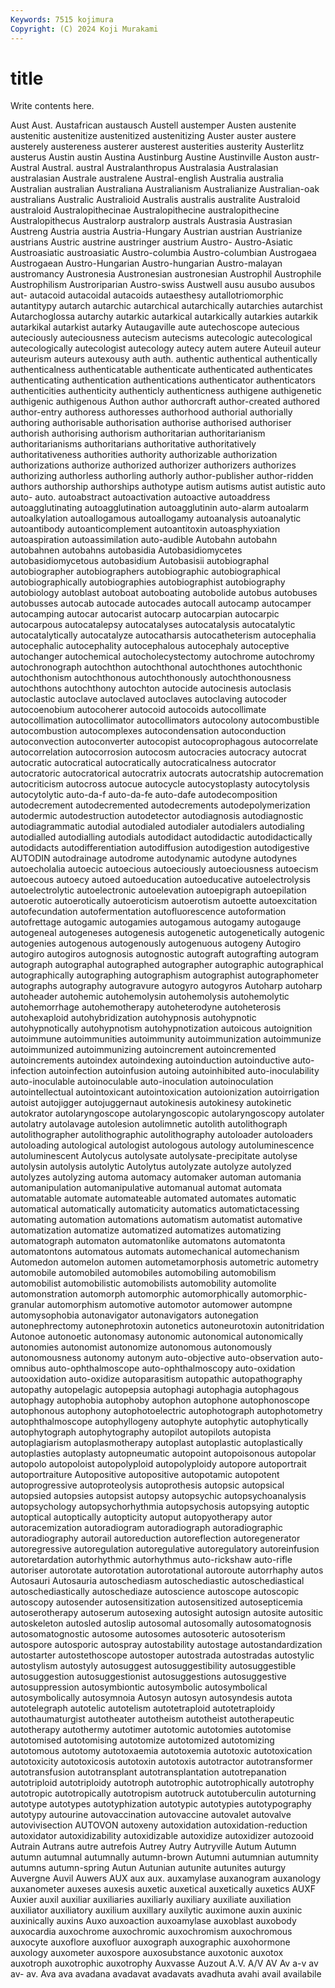 ```yaml
---
Keywords: 7515 kojimura
Copyright: (C) 2024 Koji Murakami
---
```


# title

Write contents here.



 Aust Aust. Austafrican austausch Austell austemper Austen austenite
austenitic austenitize austenitized austenitizing Auster auster austere austerely austereness austerer
austerest austerities austerity Austerlitz austerus Austin austin Austina Austinburg Austine
Austinville Auston austr- Austral Austral. austral Australanthropus Australasia Australasian australasian
Australe australene Austral-english Australia australia Australian australian Australiana Australianism Australianize
Australian-oak australians Australic Australioid Australis australis australite Australoid australoid Australopithecinae
Australopithecine australopithecine Australopithecus Australorp australorp australs Austrasia Austrasian Austreng Austria
austria Austria-Hungary Austrian austrian Austrianize austrians Austric austrine austringer austrium
Austro- Austro-Asiatic Austroasiatic austroasiatic Austro-columbia Austro-columbian Austrogaea Austrogaean Austro-Hungarian Austro-hungarian
Austro-malayan austromancy Austronesia Austronesian austronesian Austrophil Austrophile Austrophilism Austroriparian Austro-swiss
Austwell ausu ausubo ausubos aut- autacoid autacoidal autacoids autaesthesy autallotriomorphic
autantitypy autarch autarchic autarchical autarchically autarchies autarchist Autarchoglossa autarchy autarkic
autarkical autarkically autarkies autarkik autarkikal autarkist autarky Autaugaville aute autechoscope
autecious auteciously auteciousness autecism autecisms autecologic autecological autecologically autecologist autecology
autecy autem autere Auteuil auteur auteurism auteurs autexousy auth auth.
authentic authentical authentically authenticalness authenticatable authenticate authenticated authenticates authenticating authentication
authentications authenticator authenticators authenticities authenticity authenticly authenticness authigene authigenetic authigenic
authigenous Authon author authorcraft author-created authored author-entry authoress authoresses authorhood
authorial authorially authoring authorisable authorisation authorise authorised authoriser authorish authorising
authorism authoritarian authoritarianism authoritarianisms authoritarians authoritative authoritatively authoritativeness authorities authority
authorizable authorization authorizations authorize authorized authorizer authorizers authorizes authorizing authorless
authorling authorly author-publisher author-ridden authors authorship authorships authotype autism autisms
autist autistic auto auto- auto. autoabstract autoactivation autoactive autoaddress autoagglutinating
autoagglutination autoagglutinin auto-alarm autoalarm autoalkylation autoallogamous autoallogamy autoanalysis autoanalytic autoantibody
autoanticomplement autoantitoxin autoasphyxiation autoaspiration autoassimilation auto-audible Autobahn autobahn autobahnen autobahns
autobasidia Autobasidiomycetes autobasidiomycetous autobasidium Autobasisii autobiographal autobiographer autobiographers autobiographic autobiographical
autobiographically autobiographies autobiographist autobiography autobiology autoblast autoboat autoboating autobolide autobus
autobuses autobusses autocab autocade autocades autocall autocamp autocamper autocamping autocar
autocarist autocarp autocarpian autocarpic autocarpous autocatalepsy autocatalyses autocatalysis autocatalytic autocatalytically
autocatalyze autocatharsis autocatheterism autocephalia autocephalic autocephality autocephalous autocephaly autoceptive autochanger
autochemical autocholecystectomy autochrome autochromy autochronograph autochthon autochthonal autochthones autochthonic autochthonism
autochthonous autochthonously autochthonousness autochthons autochthony autochton autocide autocinesis autoclasis autoclastic
autoclave autoclaved autoclaves autoclaving autocoder autocoenobium autocoherer autocoid autocoids autocollimate
autocollimation autocollimator autocollimators autocolony autocombustible autocombustion autocomplexes autocondensation autoconduction autoconvection
autoconverter autocopist autocoprophagous autocorrelate autocorrelation autocorrosion autocosm autocracies autocracy autocrat
autocratic autocratical autocratically autocraticalness autocrator autocratoric autocratorical autocratrix autocrats autocratship
autocremation autocriticism autocross autocue autocycle autocystoplasty autocytolysis autocytolytic auto-da-f auto-da-fe
auto-dafe autodecomposition autodecrement autodecremented autodecrements autodepolymerization autodermic autodestruction autodetector autodiagnosis
autodiagnostic autodiagrammatic autodial autodialed autodialer autodialers autodialing autodialled autodialling autodials
autodidact autodidactic autodidactically autodidacts autodifferentiation autodiffusion autodigestion autodigestive AUTODIN autodrainage
autodrome autodynamic autodyne autodynes autoecholalia autoecic autoecious autoeciously autoeciousness autoecism
autoecous autoecy autoed autoeducation autoeducative autoelectrolysis autoelectrolytic autoelectronic autoelevation autoepigraph
autoepilation autoerotic autoerotically autoeroticism autoerotism autoette autoexcitation autofecundation autofermentation autofluorescence
autoformation autofrettage autogamic autogamies autogamous autogamy autogauge autogeneal autogeneses autogenesis
autogenetic autogenetically autogenic autogenies autogenous autogenously autogenuous autogeny Autogiro autogiro
autogiros autognosis autognostic autograft autografting autogram autograph autographal autographed autographer
autographic autographical autographically autographing autographism autographist autographometer autographs autography autogravure
autogyro autogyros Autoharp autoharp autoheader autohemic autohemolysin autohemolysis autohemolytic autohemorrhage
autohemotherapy autoheterodyne autoheterosis autohexaploid autohybridization autohypnosis autohypnotic autohypnotically autohypnotism autohypnotization
autoicous autoignition autoimmune autoimmunities autoimmunity autoimmunization autoimmunize autoimmunized autoimmunizing autoincrement
autoincremented autoincrements autoindex autoindexing autoinduction autoinductive auto-infection autoinfection autoinfusion autoing
autoinhibited auto-inoculability auto-inoculable autoinoculable auto-inoculation autoinoculation autointellectual autointoxicant autointoxication autoionization
autoirrigation autoist autojigger autojuggernaut autokinesis autokinesy autokinetic autokrator autolaryngoscope autolaryngoscopic
autolaryngoscopy autolater autolatry autolavage autolesion autolimnetic autolith autolithograph autolithographer autolithographic
autolithography autoloader autoloaders autoloading autological autologist autologous autology autoluminescence autoluminescent
Autolycus autolysate autolysate-precipitate autolyse autolysin autolysis autolytic Autolytus autolyzate autolyze
autolyzed autolyzes autolyzing automa automacy automaker automan automania automanipulation automanipulative
automanual automat automata automatable automate automateable automated automates automatic automatical
automatically automaticity automatics automatictacessing automating automation automations automatism automatist automative
automatization automatize automatized automatizes automatizing automatograph automaton automatonlike automatons automatonta
automatontons automatous automats automechanical automechanism Automedon automelon automen autometamorphosis autometric
autometry automobile automobiled automobiles automobiling automobilism automobilist automobilistic automobilists automobility
automolite automonstration automorph automorphic automorphically automorphic-granular automorphism automotive automotor automower
autompne automysophobia autonavigator autonavigators autonegation autonephrectomy autonephrotoxin autonetics autoneurotoxin autonitridation
Autonoe autonoetic autonomasy autonomic autonomical autonomically autonomies autonomist autonomize autonomous
autonomously autonomousness autonomy autonym auto-objective auto-observation auto-omnibus auto-ophthalmoscope auto-ophthalmoscopy auto-oxidation
autooxidation auto-oxidize autoparasitism autopathic autopathography autopathy autopelagic autopepsia autophagi autophagia
autophagous autophagy autophobia autophoby autophon autophone autophonoscope autophonous autophony autophotoelectric
autophotograph autophotometry autophthalmoscope autophyllogeny autophyte autophytic autophytically autophytograph autophytography autopilot
autopilots autopista autoplagiarism autoplasmotherapy autoplast autoplastic autoplastically autoplasties autoplasty autopneumatic
autopoint autopoisonous autopolar autopolo autopoloist autopolyploid autopolyploidy autopore autoportrait autoportraiture
Autopositive autopositive autopotamic autopotent autoprogressive autoproteolysis autoprothesis autopsic autopsical autopsied
autopsies autopsist autopsy autopsychic autopsychoanalysis autopsychology autopsychorhythmia autopsychosis autopsying autoptic
autoptical autoptically autopticity autoput autopyotherapy autor autoracemization autoradiogram autoradiograph autoradiographic
autoradiography autorail autoreduction autoreflection autoregenerator autoregressive autoregulation autoregulative autoregulatory autoreinfusion
autoretardation autorhythmic autorhythmus auto-rickshaw auto-rifle autoriser autorotate autorotation autorotational autoroute
autorrhaphy autos Autosauri Autosauria autoschediasm autoschediastic autoschediastical autoschediastically autoschediaze autoscience
autoscope autoscopic autoscopy autosender autosensitization autosensitized autosepticemia autoserotherapy autoserum autosexing
autosight autosign autosite autositic autoskeleton autosled autoslip autosomal autosomally autosomatognosis
autosomatognostic autosome autosomes autosoteric autosoterism autospore autosporic autospray autostability autostage
autostandardization autostarter autostethoscope autostoper autostrada autostradas autostylic autostylism autostyly autosuggest
autosuggestibility autosuggestible autosuggestion autosuggestionist autosuggestions autosuggestive autosuppression autosymbiontic autosymbolic autosymbolical
autosymbolically autosymnoia Autosyn autosyn autosyndesis autota autotelegraph autotelic autotelism autotetraploid
autotetraploidy autothaumaturgist autotheater autotheism autotheist autotherapeutic autotherapy autothermy autotimer autotomic
autotomies autotomise autotomised autotomising autotomize autotomized autotomizing autotomous autotomy autotoxaemia
autotoxemia autotoxic autotoxication autotoxicity autotoxicosis autotoxin autotoxis autotractor autotransformer autotransfusion
autotransplant autotransplantation autotrepanation autotriploid autotriploidy autotroph autotrophic autotrophically autotrophy autotropic
autotropically autotropism autotruck autotuberculin autoturning autotype autotypes autotyphization autotypic autotypies
autotypography autotypy autourine autovaccination autovaccine autovalet autovalve autovivisection AUTOVON autoxeny
autoxidation autoxidation-reduction autoxidator autoxidizability autoxidizable autoxidize autoxidizer autozooid Autrain Autrans
autre autrefois Autrey Autry Autryville Autum Autumn autumn autumnal autumnally
autumn-brown Autumni autumnian autumnity autumns autumn-spring Autun Autunian autunite autunites
auturgy Auvergne Auvil Auwers AUX aux aux. auxamylase auxanogram auxanology
auxanometer auxeses auxesis auxetic auxetical auxetically auxetics AUXF Auxier auxil
auxiliar auxiliaries auxiliarly auxiliary auxiliate auxiliation auxiliator auxiliatory auxilium auxillary
auxilytic auximone auxin auxinic auxinically auxins Auxo auxoaction auxoamylase auxoblast
auxobody auxocardia auxochrome auxochromic auxochromism auxochromous auxocyte auxoflore auxofluor auxograph
auxographic auxohormone auxology auxometer auxospore auxosubstance auxotonic auxotox auxotroph auxotrophic
auxotrophy Auxvasse Auzout A.V. A/V AV Av a-v av av-
av. Ava ava avadana avadavat avadavats avadhuta avahi avail availabile
